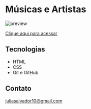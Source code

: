 # Músicas e Artistas

![preview](../.github/preview.png)

[Clique aqui para acessar](https://juliasalvador19.github.io/Songs/)

## Tecnologias

- HTML
- CSS
- Git e GitHub

## Contato

juliasalvador10@gmail.com
